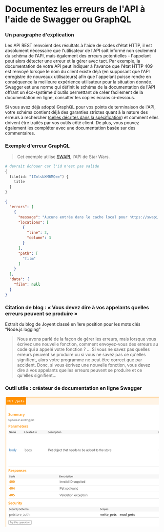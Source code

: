 # Documentez les erreurs de l'API à l'aide de Swagger ou GraphQL

### Un paragraphe d'explication

Les API REST renvoient des résultats à l'aide de codes d'état HTTP, il est absolument nécessaire que l'utilisateur de l'API soit informé non seulement du schéma de l'API, mais également des erreurs potentielles - l'appelant peut alors détecter une erreur et la gérer avec tact. Par exemple, la documentation de votre API peut indiquer à l'avance que l'état HTTP 409 est renvoyé lorsque le nom du client existe déjà (en supposant que l'API enregistre de nouveaux utilisateurs) afin que l'appelant puisse rendre en conséquence la meilleure expérience utilisateur pour la situation donnée. Swagger est une norme qui définit le schéma de la documentation de l'API offrant un éco-système d'outils permettant de créer facilement de la documentation en ligne, consulter les copies écrans ci-dessous.

Si vous avez déjà adopté GraphQL pour vos points de terminaison de l'API, votre schéma contient déjà des garanties strictes quant à la nature des erreurs à rechercher ([celles décrites dans la spécification](https://facebook.github.io/graphql/June2018/#sec-Errors)) et comment elles doivent être traités par vos outils côté client. De plus, vous pouvez également les compléter avec une documentation basée sur des commentaires.

### Exemple d'erreur GraphQL

> Cet exemple utilise [SWAPI](https://graphql.org/swapi-graphql), l'API de Star Wars.

```graphql
# devrait échouer car l'id n'est pas valide
{
  film(id: "1ZmlsbXM6MQ==") {
    title
  }
}
```

```json
{
  "errors": [
    {
      "message": "Aucune entrée dans le cache local pour https://swapi.co/api/films/.../",
      "locations": [
        {
          "line": 2,
          "column": 3
        }
      ],
      "path": [
        "film"
      ]
    }
  ],
  "data": {
    "film": null
  }
}
```

### Citation de blog : « Vous devez dire à vos appelants quelles erreurs peuvent se produire »

Extrait du blog de Joyent classé en 1ere position pour les mots clés “Node.js logging”

 > Nous avons parlé de la façon de gérer les erreurs, mais lorsque vous écrivez une nouvelle fonction, comment envoyez-vous des erreurs au code qui a appelé votre fonction ? … Si vous ne savez pas quelles erreurs peuvent se produire ou si vous ne savez pas ce qu'elles signifient, alors votre programme ne peut être correct que par accident. Donc, si vous écrivez une nouvelle fonction, vous devez dire à vos appelants quelles erreurs peuvent se produire et ce qu'elles signifient…

### Outil utile : créateur de documentation en ligne Swagger

![Schéma d'API Swagger](../../assets/images/swaggerDoc.png "Gestion des erreurs de l'API")
